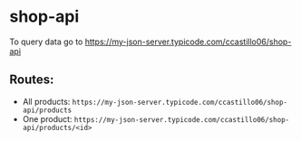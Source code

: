# shop-api

To query data go to https://my-json-server.typicode.com/ccastillo06/shop-api

## Routes:

- All products: `https://my-json-server.typicode.com/ccastillo06/shop-api/products`
- One product: `https://my-json-server.typicode.com/ccastillo06/shop-api/products/<id>`
